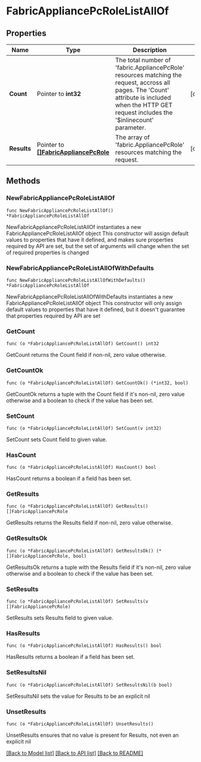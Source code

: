 # FabricAppliancePcRoleListAllOf

## Properties

Name | Type | Description | Notes
------------ | ------------- | ------------- | -------------
**Count** | Pointer to **int32** | The total number of &#39;fabric.AppliancePcRole&#39; resources matching the request, accross all pages. The &#39;Count&#39; attribute is included when the HTTP GET request includes the &#39;$inlinecount&#39; parameter. | [optional] 
**Results** | Pointer to [**[]FabricAppliancePcRole**](FabricAppliancePcRole.md) | The array of &#39;fabric.AppliancePcRole&#39; resources matching the request. | [optional] 

## Methods

### NewFabricAppliancePcRoleListAllOf

`func NewFabricAppliancePcRoleListAllOf() *FabricAppliancePcRoleListAllOf`

NewFabricAppliancePcRoleListAllOf instantiates a new FabricAppliancePcRoleListAllOf object
This constructor will assign default values to properties that have it defined,
and makes sure properties required by API are set, but the set of arguments
will change when the set of required properties is changed

### NewFabricAppliancePcRoleListAllOfWithDefaults

`func NewFabricAppliancePcRoleListAllOfWithDefaults() *FabricAppliancePcRoleListAllOf`

NewFabricAppliancePcRoleListAllOfWithDefaults instantiates a new FabricAppliancePcRoleListAllOf object
This constructor will only assign default values to properties that have it defined,
but it doesn't guarantee that properties required by API are set

### GetCount

`func (o *FabricAppliancePcRoleListAllOf) GetCount() int32`

GetCount returns the Count field if non-nil, zero value otherwise.

### GetCountOk

`func (o *FabricAppliancePcRoleListAllOf) GetCountOk() (*int32, bool)`

GetCountOk returns a tuple with the Count field if it's non-nil, zero value otherwise
and a boolean to check if the value has been set.

### SetCount

`func (o *FabricAppliancePcRoleListAllOf) SetCount(v int32)`

SetCount sets Count field to given value.

### HasCount

`func (o *FabricAppliancePcRoleListAllOf) HasCount() bool`

HasCount returns a boolean if a field has been set.

### GetResults

`func (o *FabricAppliancePcRoleListAllOf) GetResults() []FabricAppliancePcRole`

GetResults returns the Results field if non-nil, zero value otherwise.

### GetResultsOk

`func (o *FabricAppliancePcRoleListAllOf) GetResultsOk() (*[]FabricAppliancePcRole, bool)`

GetResultsOk returns a tuple with the Results field if it's non-nil, zero value otherwise
and a boolean to check if the value has been set.

### SetResults

`func (o *FabricAppliancePcRoleListAllOf) SetResults(v []FabricAppliancePcRole)`

SetResults sets Results field to given value.

### HasResults

`func (o *FabricAppliancePcRoleListAllOf) HasResults() bool`

HasResults returns a boolean if a field has been set.

### SetResultsNil

`func (o *FabricAppliancePcRoleListAllOf) SetResultsNil(b bool)`

 SetResultsNil sets the value for Results to be an explicit nil

### UnsetResults
`func (o *FabricAppliancePcRoleListAllOf) UnsetResults()`

UnsetResults ensures that no value is present for Results, not even an explicit nil

[[Back to Model list]](../README.md#documentation-for-models) [[Back to API list]](../README.md#documentation-for-api-endpoints) [[Back to README]](../README.md)


